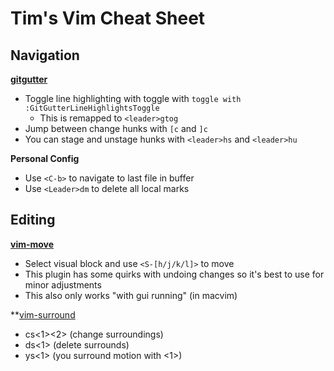 # Tim's Vim Cheat Sheet

## Navigation

**[gitgutter](https://github.com/airblade/vim-gitgutter)**

- Toggle line highlighting with toggle with `toggle with :GitGutterLineHighlightsToggle`
  - This is remapped to `<leader>gtog`
- Jump between change hunks with `[c` and `]c`
- You can stage and unstage hunks with `<leader>hs` and `<leader>hu`

**Personal Config**

- Use `<C-b>` to navigate to last file in buffer
- Use `<Leader>dm` to delete all local marks

## Editing

**[vim-move](https://github.com/matze/vim-move)**

- Select visual block and use `<S-[h/j/k/l]>` to move
- This plugin has some quirks with undoing changes so it's best to use for minor adjustments
- This also only works "with gui running" (in macvim)

**[vim-surround](https://github.com/tpope/vim-surround)

- cs<1><2> (change surroundings)
- ds<1> (delete surrounds)
- ys<motion><1> (you surround motion with <1>)
